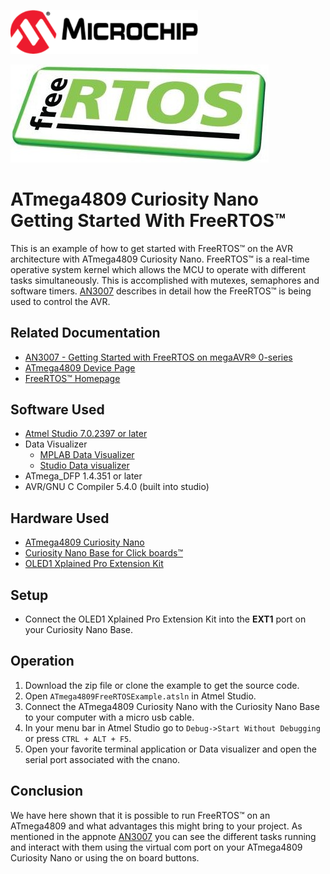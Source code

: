 <a href="https://www.microchip.com" rel="nofollow"><img src="images/microchip.png" alt="MCHP" width="300"/></a>

![Freertos](images/freeRTOS.png)

# ATmega4809 Curiosity Nano Getting Started With FreeRTOS™

This is an example of how to get started with FreeRTOS™ on the AVR architecture with ATmega4809 Curiosity Nano. FreeRTOS™ is a real-time operative system kernel which allows the MCU to operate with different tasks simultaneously. This is accomplished with mutexes, semaphores and software timers. [AN3007](https://www.microchip.com/wwwAppNotes/AppNotes.aspx?appnote=en610121) describes in detail how the FreeRTOS™ is being used to control the AVR.

## Related Documentation

- [AN3007 - Getting Started with FreeRTOS on megaAVR® 0-series](https://www.microchip.com/wwwAppNotes/AppNotes.aspx?appnote=en610121)
- [ATmega4809 Device Page](https://www.microchip.com/wwwproducts/en/ATMEGA4809)
- [FreeRTOS™ Homepage](https://www.freertos.org/index.html)

## Software Used

- [Atmel Studio 7.0.2397 or later](https://www.microchip.com/mplab/avr-support/atmel-studio-7)
- Data Visualizer
    - [MPLAB Data Visualizer](https://gallery.microchip.com/packages/MPLAB-Data-Visualizer-Standalone(Windows)/)
    - [Studio Data visualizer](https://www.microchip.com/mplab/avr-support/data-visualizer)
- ATmega_DFP 1.4.351 or later
- AVR/GNU C Compiler 5.4.0 (built into studio)

## Hardware Used

- [ATmega4809 Curiosity Nano](https://www.microchip.com/developmenttools/ProductDetails/DM320115)
- [Curiosity Nano Base for Click boards™](https://www.microchip.com/developmenttools/ProductDetails/AC164162)
- [OLED1 Xplained Pro Extension Kit](https://www.microchip.com/developmenttools/ProductDetails/ATOLED1-XPRO)

## Setup

* Connect the OLED1 Xplained Pro Extension Kit into the **EXT1** port on your Curiosity Nano Base.

## Operation

1. Download the zip file or clone the example to get the source code.
2. Open `ATmega4809FreeRTOSExample.atsln` in Atmel Studio.
3. Connect the ATmega4809 Curiosity Nano with the Curiosity Nano Base to your computer with a micro usb cable.
4. In your menu bar in Atmel Studio go to `Debug->Start Without Debugging` or press `CTRL + ALT + F5`.
5. Open your favorite terminal application or Data visualizer and open the serial port associated with the cnano.

## Conclusion

We have here shown that it is possible to run FreeRTOS™ on an ATmega4809 and what advantages this might bring to your project. As mentioned in the appnote [AN3007](https://www.microchip.com/wwwAppNotes/AppNotes.aspx?appnote=en610121) you can see the different tasks running and interact with them using the virtual com port on your ATmega4809 Curiosity Nano or using the on board buttons. 
